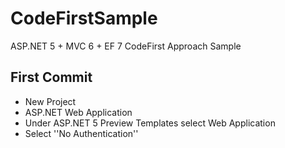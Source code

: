 # CodeFirstSample
ASP.NET 5 + MVC 6  + EF 7 CodeFirst Approach Sample

## First Commit
- New Project
- ASP.NET Web Application
- Under ASP.NET 5 Preview Templates select Web Application
- Select ''No Authentication''
